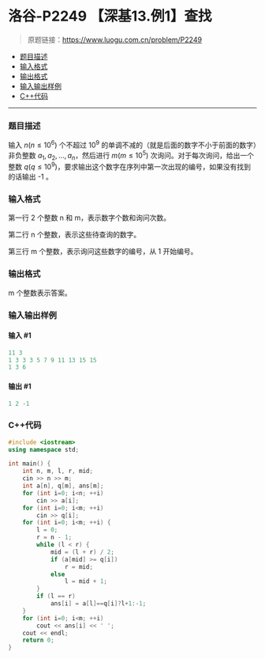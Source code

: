 # 洛谷-P2249 【深基13.例1】查找

> 原题链接：https://www.luogu.com.cn/problem/P2249

- [题目描述](#题目描述)
- [输入格式](#输入格式)
- [输出格式](#输出格式)
- [输入输出样例](#输入输出样例)
- [C++代码](#C++代码)

---

### <a name="题目描述">题目描述</a>

输入 $n(n\le10^6)$ 个不超过 $10^9$ 的单调不减的（就是后面的数字不小于前面的数字）非负整数 $a_1,a_2,\dots,a_{n}$，然后进行 $m(m\le10^5)$ 次询问。对于每次询问，给出一个整数 $q(q\le10^9)$，要求输出这个数字在序列中第一次出现的编号，如果没有找到的话输出 -1 。

### <a name="输入格式">输入格式</a>

第一行 2 个整数 n 和 m，表示数字个数和询问次数。

第二行 n 个整数，表示这些待查询的数字。

第三行 m 个整数，表示询问这些数字的编号，从 1 开始编号。

### <a name="输出格式">输出格式</a>

m 个整数表示答案。

### <a name="输入输出样例">输入输出样例</a>

#### 输入 #1

```c++
11 3
1 3 3 3 5 7 9 11 13 15 15
1 3 6
```

#### 输出 #1

```c++
1 2 -1 
```

### <a name="C++代码">C++代码</a>

```c++
#include <iostream>
using namespace std;

int main() {
    int n, m, l, r, mid;
    cin >> n >> m;
    int a[n], q[m], ans[m];
    for (int i=0; i<n; ++i)
        cin >> a[i];
    for (int i=0; i<m; ++i)
        cin >> q[i];
    for (int i=0; i<m; ++i) {
        l = 0;
        r = n - 1;
        while (l < r) {
            mid = (l + r) / 2;
            if (a[mid] >= q[i])
                r = mid;
            else
                l = mid + 1;
        }
        if (l == r)
            ans[i] = a[l]==q[i]?l+1:-1;
    }
    for (int i=0; i<m; ++i)
        cout << ans[i] << ' ';
    cout << endl;
    return 0;
}
```